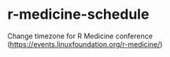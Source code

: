 # r-medicine-schedule
Change timezone for R Medicine conference (https://events.linuxfoundation.org/r-medicine/)
